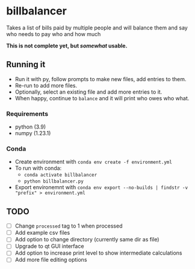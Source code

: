 # billbalancer

Takes a list of bills paid by multiple people and will balance them and say who needs to pay who and how much

**This is not complete yet, but _somewhat_ usable.**

## Running it

- Run it with py, follow prompts to make new files, add entries to them. 
- Re-run to add more files.
- Optionally, select an existing file and add more entries to it.
- When happy, continue to `balance` and it will print who owes who what.

### Requirements

- python (3.9)
- numpy (1.23.1)

### Conda

- Create environment with `conda env create -f environment.yml`
- To run with conda:
  - `conda activate billbalancer`
  - `python billbalancer.py`
- Export environemnt with `conda env export --no-builds | findstr -v "prefix" > environment.yml`

## TODO

- [ ] Change `processed` tag to 1 when processed
- [ ] Add example csv files
- [ ] Add option to change directory (currently same dir as file)
- [ ] Upgrade to qt GUI interface
- [ ] Add option to increase print level to show intermediate calculations
- [ ] Add more file editing options
